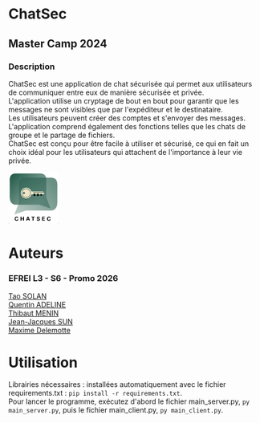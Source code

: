 # ChatSec
## Master Camp 2024
### Description

ChatSec est une application de chat sécurisée qui permet aux utilisateurs de communiquer entre eux de manière sécurisée et privée.\
L'application utilise un cryptage de bout en bout pour garantir que les messages ne sont visibles que par l'expéditeur et le destinataire.\
Les utilisateurs peuvent créer des comptes et s'envoyer des messages. L'application comprend également des fonctions telles que les chats de groupe et le partage de fichiers.\
ChatSec est conçu pour être facile à utiliser et sécurisé, ce qui en fait un choix idéal pour les utilisateurs qui attachent de l'importance à leur vie privée.

<img src="./GUI/logo.png" alt="Logo_appli" width="100"/>

# Auteurs
### EFREI L3 - S6 - Promo 2026

[Tao SOLAN](https://github.com/THETASOLA)\
[Quentin ADELINE](https://github.com/Quentinadl)\
[Thibaut MENIN](https://github.com/Pulsar94)\
[Jean-Jacques SUN](https://github.com/jeanjacquessun)\
[Maxime Delemotte](https://github.com/Quezzar)

# Utilisation

Librairies nécessaires : installées automatiquement avec le fichier requirements.txt : `pip install -r requirements.txt`.\
Pour lancer le programme, exécutez d'abord le fichier main_server.py, `py main_server.py`, puis le fichier main_client.py, `py main_client.py`.